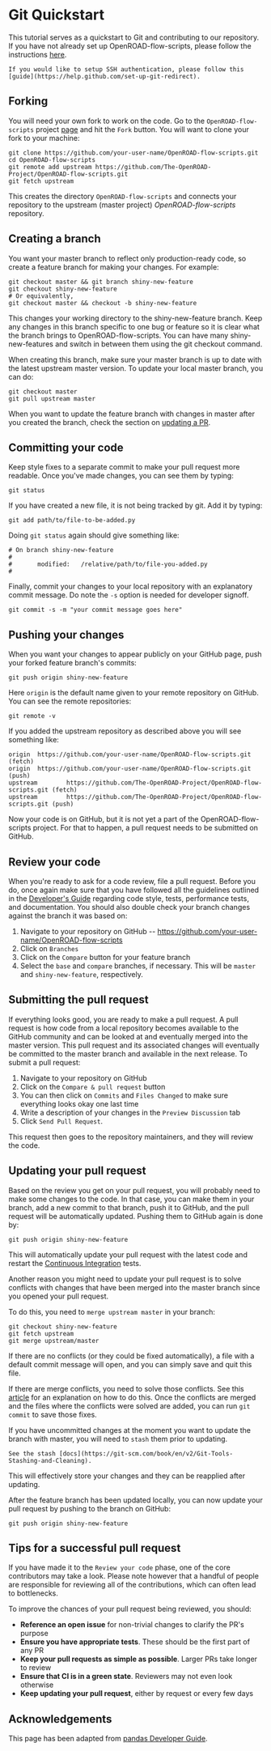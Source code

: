 # Git Quickstart

This tutorial serves as a quickstart to Git and contributing to our repository. If you have not already set up OpenROAD-flow-scripts, please follow the instructions [here](../../index.md#build-or-installing-orfs-dependencies). 

```{tip} This basic tutorial gives instruction for basic password Git authentication.
If you would like to setup SSH authentication, please follow this [guide](https://help.github.com/set-up-git-redirect).
```

## Forking

You will need your own fork to work on the code. Go to the `OpenROAD-flow-scripts` project
[page](https://github.com/The-OpenROAD-Project/OpenROAD-flow-scripts) and hit the `Fork` button. You will
want to clone your fork to your machine:

```shell
git clone https://github.com/your-user-name/OpenROAD-flow-scripts.git
cd OpenROAD-flow-scripts
git remote add upstream https://github.com/The-OpenROAD-Project/OpenROAD-flow-scripts.git
git fetch upstream
```

This creates the directory `OpenROAD-flow-scripts` and connects your repository to
the upstream (master project) *OpenROAD-flow-scripts* repository.

## Creating a branch

You want your master branch to reflect only production-ready code, so create a
feature branch for making your changes. For example:

```shell
git checkout master && git branch shiny-new-feature
git checkout shiny-new-feature
# Or equivalently, 
git checkout master && checkout -b shiny-new-feature 
```

This changes your working directory to the shiny-new-feature branch.  Keep any
changes in this branch specific to one bug or feature so it is clear
what the branch brings to OpenROAD-flow-scripts. You can have many shiny-new-features
and switch in between them using the git checkout command.

When creating this branch, make sure your master branch is up to date with
the latest upstream master version. To update your local master branch, you
can do:

```shell
git checkout master
git pull upstream master
```

When you want to update the feature branch with changes in master after
you created the branch, check the section on 
[updating a PR](#updating-your-pull-request).

## Committing your code
Keep style fixes to a separate commit to make your pull request more readable. Once you've made changes, you can see them by typing:

```shell
git status
```

If you have created a new file, it is not being tracked by git. Add it by typing:
```shell
git add path/to/file-to-be-added.py
```

Doing `git status` again should give something like:
```shell
# On branch shiny-new-feature
#
#       modified:   /relative/path/to/file-you-added.py
#
```

Finally, commit your changes to your local repository with an explanatory commit
message. Do note the `-s` option is needed for developer signoff. 
```shell
git commit -s -m "your commit message goes here"
```

## Pushing your changes

When you want your changes to appear publicly on your GitHub page, push your
forked feature branch's commits:

```shell
git push origin shiny-new-feature
```

Here `origin` is the default name given to your remote repository on GitHub.
You can see the remote repositories:

```shell
git remote -v
```

If you added the upstream repository as described above you will see something
like:

```shell
origin  https://github.com/your-user-name/OpenROAD-flow-scripts.git (fetch)
origin  https://github.com/your-user-name/OpenROAD-flow-scripts.git (push)
upstream        https://github.com/The-OpenROAD-Project/OpenROAD-flow-scripts.git (fetch)
upstream        https://github.com/The-OpenROAD-Project/OpenROAD-flow-scripts.git (push)
```

Now your code is on GitHub, but it is not yet a part of the OpenROAD-flow-scripts project. For that to
happen, a pull request needs to be submitted on GitHub.

## Review your code

When you're ready to ask for a code review, file a pull request. Before you do, once
again make sure that you have followed all the guidelines outlined in the [Developer's Guide](./DeveloperGuide.md)
regarding code style, tests, performance tests, and documentation. You should also
double check your branch changes against the branch it was based on:

1. Navigate to your repository on GitHub -- https://github.com/your-user-name/OpenROAD-flow-scripts
1. Click on `Branches`
1. Click on the `Compare` button for your feature branch
1. Select the `base` and `compare` branches, if necessary. This will be `master` and
   `shiny-new-feature`, respectively.

## Submitting the pull request

If everything looks good, you are ready to make a pull request. A pull request is how
code from a local repository becomes available to the GitHub community and can be looked
at and eventually merged into the master version. This pull request and its associated
changes will eventually be committed to the master branch and available in the next
release. To submit a pull request:

1. Navigate to your repository on GitHub
1. Click on the ``Compare & pull request`` button
1. You can then click on ``Commits`` and ``Files Changed`` to make sure everything looks
   okay one last time
1. Write a description of your changes in the ``Preview Discussion`` tab
1. Click ``Send Pull Request``.

This request then goes to the repository maintainers, and they will review
the code.

## Updating your pull request

Based on the review you get on your pull request, you will probably need to make
some changes to the code. In that case, you can make them in your branch,
add a new commit to that branch, push it to GitHub, and the pull request will be
automatically updated.  Pushing them to GitHub again is done by:

```shell
git push origin shiny-new-feature
```

This will automatically update your pull request with the latest code and restart the
[Continuous Integration](./CI.md) tests.

Another reason you might need to update your pull request is to solve conflicts
with changes that have been merged into the master branch since you opened your
pull request.

To do this, you need to `merge upstream master` in your branch:

```shell
git checkout shiny-new-feature
git fetch upstream
git merge upstream/master
```

If there are no conflicts (or they could be fixed automatically), a file with a
default commit message will open, and you can simply save and quit this file.

If there are merge conflicts, you need to solve those conflicts. See 
this [article](https://help.github.com/articles/resolving-a-merge-conflict-using-the-command-line/)
for an explanation on how to do this.
Once the conflicts are merged and the files where the conflicts were solved are
added, you can run ``git commit`` to save those fixes.

If you have uncommitted changes at the moment you want to update the branch with
master, you will need to ``stash`` them prior to updating. 

```{seealso}
See the stash [docs](https://git-scm.com/book/en/v2/Git-Tools-Stashing-and-Cleaning).
```
This will effectively store your changes and they can be reapplied after updating.

After the feature branch has been updated locally, you can now update your pull
request by pushing to the branch on GitHub:

```shell
git push origin shiny-new-feature
```

## Tips for a successful pull request

If you have made it to the `Review your code` phase, one of the core contributors may
take a look. Please note however that a handful of people are responsible for reviewing
all of the contributions, which can often lead to bottlenecks.

To improve the chances of your pull request being reviewed, you should:

- **Reference an open issue** for non-trivial changes to clarify the PR's purpose
- **Ensure you have appropriate tests**. These should be the first part of any PR
- **Keep your pull requests as simple as possible**. Larger PRs take longer to review
- **Ensure that CI is in a green state**. Reviewers may not even look otherwise
- **Keep updating your pull request**, either by request or every few days

## Acknowledgements

This page has been adapted from [pandas Developer Guide](https://pandas.pydata.org/docs/development/contributing.html). 
